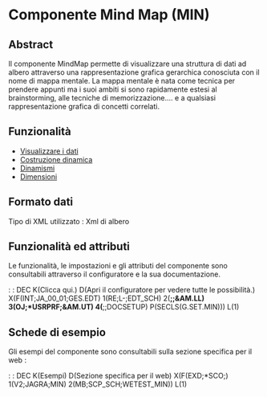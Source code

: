 # Componente Mind Map (MIN)

## Abstract

Il componente MindMap permette di visualizzare una struttura di dati ad albero attraverso una rappresentazione grafica gerarchica conosciuta con il nome di mappa mentale. La mappa mentale è nata come tecnica per prendere appunti ma i suoi ambiti si sono rapidamente estesi al brainstorming, alle tecniche di memorizzazione.... e a qualsiasi rappresentazione grafica di concetti correlati.

## Funzionalità
- [Visualizzare i dati](Sorgenti/MB/DOC/LOCMIN_F01)
- [Costruzione dinamica](Sorgenti/MB/DOC/LOCMIN_F02)
- [Dinamismi](Sorgenti/MB/DOC/LOCMIN_F03)
- [Dimensioni](Sorgenti/MB/DOC/LOCMIN_F04)

## Formato dati
Tipo di XML utilizzato :  Xml di albero

## Funzionalità ed attributi
Le funzionalità, le impostazioni e gli attributi del componente sono consultabili attraverso il configuratore e la sua documentazione.

 :  : DEC K(Clicca qui.) D(Apri il configuratore per vedere tutte le possibilità.) X(F(INT;JA_00_01;GES.EDT) 1(RE;L-;EDT_SCH) 2(**;;&AM.LL) 3(OJ;*USRPRF;&AM.UT) 4(**;;DOCSETUP) P(SECLS(G.SET.MIN))) L(1)

## Schede di esempio
Gli esempi del componente sono consultabili sulla sezione specifica per il web : 

 :  : DEC K(Esempi) D(Sezione specifica per il web) X(F(EXD;*SCO;) 1(V2;JAGRA;MIN) 2(MB;SCP_SCH;WETEST_MIN)) L(1)
